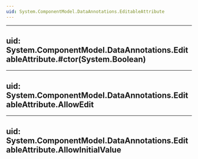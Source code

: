 ```yaml
---
uid: System.ComponentModel.DataAnnotations.EditableAttribute
---
```


---
uid: System.ComponentModel.DataAnnotations.EditableAttribute.#ctor(System.Boolean)
---

---
uid: System.ComponentModel.DataAnnotations.EditableAttribute.AllowEdit
---

---
uid: System.ComponentModel.DataAnnotations.EditableAttribute.AllowInitialValue
---
